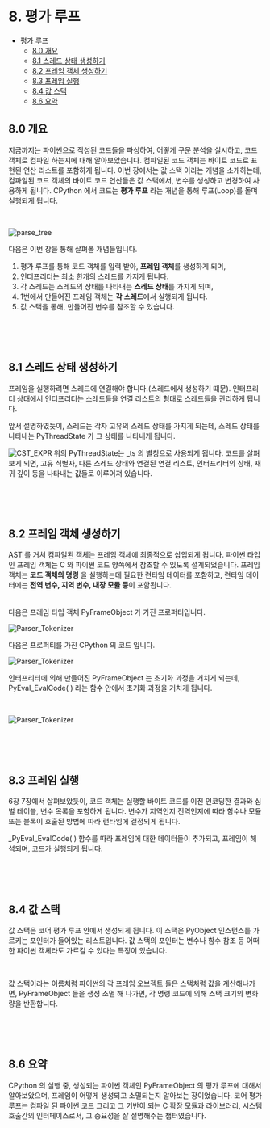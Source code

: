 # 8. 평가 루프

- [평가 루프](#평가-루프)
  - [8.0 개요](#80-개요)
  - [8.1 스레드 상태 생성하기](#81-스레드-상태-생성하기)
  - [8.2 프레임 객체 생성하기](#82-프레임-객체-생성하기)
  - [8.3 프레임 실행](#83-프레임-실행)
  - [8.4 값 스택](#84-값-스택)
  - [8.6 요약](#86-요약)


## 8.0 개요
지금까지는 파이썬으로 작성된 코드들을 파싱하여, 어떻게 구문 분석을 실시하고, 코드 객체로 컴파일 하는지에 대해 알아보았습니다. 컴파일된 코드 객체는 바이트 코드로 표현된 연산 리스트를 포함하게 됩니다.
이번 장에서는 값 스택 이라는 개념을 소개하는데, 컴파일된 코드 객체의 바이트 코드 연산들은 값 스택에서, 변수를 생성하고 변경하여 사용하게 됩니다.
CPython 에서 코드는 **평가 루프** 라는 개념을 통해 루프(Loop)를 돌며 실행되게 됩니다.


<br/>

![parse_tree](../images/8_eval_loop/01_eval1.JPG)  

다음은 이번 장을 통해 살펴볼 개념들입니다.
<br/>

1. 평가 루프를 통해 코드 객체를 입력 받아, **프레임 객체**를 생성하게 되며,
2. 인터프리터는 최소 한개의 스레드를 가지게 됩니다.
3. 각 스레드는 스레드의 상태를 나타내는 **스레드 상태**를 가지게 되며,
4. 1번에서 만들어진 프레임 객체는 **각 스레드**에서 실행되게 됩니다.
5. 값 스택을 통해, 만들어진 변수를 참조할 수 있습니다.

<br/>
<br/>
<br/>


## 8.1 스레드 상태 생성하기
프레임을 실행하려면 스레드에 연결해야 합니다.(스레드에서 생성하기 떄문). 인터프리터 상태에서 인터프리터는 스레드들을 연결 리스트의 형태로 스레드들을 관리하게 됩니다.

앞서 설명하였듯이, 스레드는 각자 고유의 스레드 상태를 가지게 되는데, 스레드 상태를 나타내는 PyThreadState 가 그 상태를 나타내게 됩니다.



![CST_EXPR](../images/8_eval_loop/02_eval2.JPG)
위의 PyThreadState는 _ts 의 별칭으로 사용되게 됩니다. 코드를 살펴보게 되면, 고유 식별자, 다른 스레드 상태와 연결된 연결 리스트, 인터프리터의 상태, 재귀 깊이 등을 나타내는 값들로 이루어져 있습니다.


<br/>
<br/>
<br/>


## 8.2 프레임 객체 생성하기
AST 를 거쳐 컴파일된 객체는 프레임 객체에 최종적으로 삽입되게 됩니다. 파이썬 타입인 프레임 객체는 C 와 파이썬 코드 양쪽에서 참조할 수 있도록 설계되었습니다. 프레임 객체는 **코드 객체의 명령** 을 실행하는데 필요한 런타임 데이터를 포함하고, 런타임 데이터에는 **전역 변수, 지역 변수, 내장 모듈 등**이 포함됩니다.
<br/>
<br/>
<br/>
다음은 프레임 타입 객체 PyFrameObject 가 가진 프로퍼티입니다.

![Parser_Tokenizer](../images/8_eval_loop/03_eval3.JPG)

다음은 프로퍼티를 가진 CPython 의 코드 입니다.

![Parser_Tokenizer](../images/8_eval_loop/04_eval4.JPG)

인터프리터에 의해 만들어진 PyFrameObject 는 초기화 과정을 거치게 되는데, PyEval_EvalCode( ) 라는 함수 안에서 초기화 과정을 거치게 됩니다. 

<br/>

![Parser_Tokenizer](../images/8_eval_loop/05_eval5.JPG)

<br/>
<br/>
<br/>

## 8.3 프레임 실행
6장 7장에서 살펴보았듯이, 코드 객체는 실행할 바이트 코드를 이진 인코딩한 결과와 심벌 테이블, 변수 목록을 포함하게 됩니다. 변수가 지역인지 전역인지에 따라 함수나 모듈 또는 블록이 호출된 방법에 따라 런타임에 결정되게 됩니다.

_PyEval_EvalCode( ) 함수를 따라 프레임에 대한 데이터들이 추가되고, 프레임이 해석되며, 코드가 실행되게 됩니다.


<br/>
<br/>
<br/>

## 8.4 값 스택 
값 스택은 코어 평가 루프 안에서 생성되게 됩니다. 이 스택은 PyObject 인스턴스를 가르키는 포인터가 들어있는 리스트입니다. 값 스택의 포인터는 변수나 함수 참조 등 어떠한 파이썬 객체라도 가르킬 수 있다는 특징이 있습니다.

<br/>

값 스택이라는 이름처럼 파이썬의 각 프레임 오브젝트 들은 스택처럼 값을 계산해나가면, PyFrameObject 들을 생성 소멸 해 나가면, 각 명령 코드에 의해 스택 크기의 변화량을 반환합니다. 

<br/>
<br/>
<br/>

## 8.6 요약
CPython 의 실행 중, 생성되는 파이썬 객체인 PyFrameObject 의 평가 루프에 대해서 알아보았으며, 프레임이 어떻게 생성되고 소멸되는지 알아보는 장이었습니다. 코어 평가 루프는 컴파일 된 파이썬 코드 그리고 그 기반이 되는 C 확장 모듈과 라이브러리, 시스템 호출간의 인터페이스로서, 그 중요성을 잘 설명해주는 챕터였습니다.